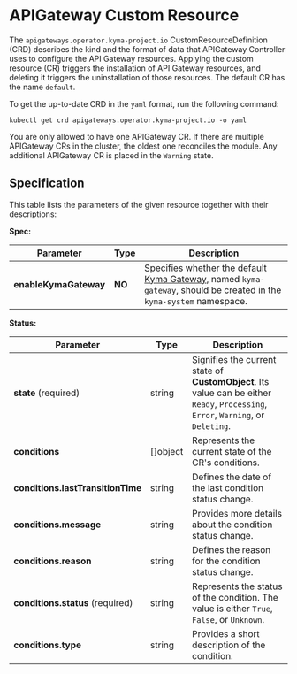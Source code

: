 # APIGateway Custom Resource

The `apigateways.operator.kyma-project.io` CustomResourceDefinition (CRD) describes the kind and the format of data that APIGateway Controller uses to configure the API Gateway resources. Applying the custom resource (CR) triggers the installation of API Gateway resources, and deleting it triggers the uninstallation of those resources. The default CR has the name `default`.

To get the up-to-date CRD in the `yaml` format, run the following command:

```shell
kubectl get crd apigateways.operator.kyma-project.io -o yaml
```

You are only allowed to have one APIGateway CR. If there are multiple APIGateway CRs in the cluster, the oldest one reconciles the module. Any additional APIGateway CR is placed in the `Warning` state.

## Specification <!-- {docsify-ignore} -->

This table lists the parameters of the given resource together with their descriptions:

**Spec:**

| Parameter             | Type   | Description                                                                                                                                    |
|-----------------------|--------|------------------------------------------------------------------------------------------------------------------------------------------------|
| **enableKymaGateway** | **NO** | Specifies whether the default [Kyma Gateway](./04-10-kyma-gateway.md), named `kyma-gateway`, should be created in the `kyma-system` namespace. |

**Status:**

| Parameter                         | Type       | Description                                                                                                                        |
|-----------------------------------|------------|------------------------------------------------------------------------------------------------------------------------------------|
| **state** (required)              | string     | Signifies the current state of **CustomObject**. Its value can be either `Ready`, `Processing`, `Error`, `Warning`, or `Deleting`. |
| **conditions**                    | \[\]object | Represents the current state of the CR's conditions.                                                                               |
| **conditions.lastTransitionTime** | string     | Defines the date of the last condition status change.                                                                              |
| **conditions.message**            | string     | Provides more details about the condition status change.                                                                           |
| **conditions.reason**             | string     | Defines the reason for the condition status change.                                                                                |
| **conditions.status** (required)  | string     | Represents the status of the condition. The value is either `True`, `False`, or `Unknown`.                                         |
| **conditions.type**               | string     | Provides a short description of the condition.                                                                                     |